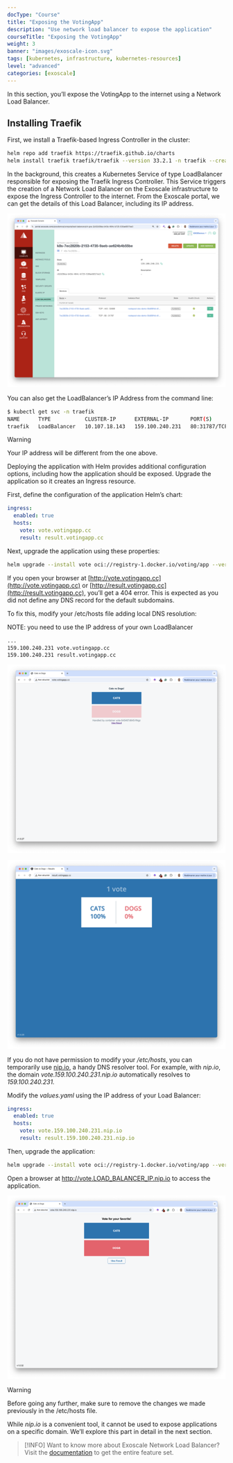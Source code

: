 ```yaml
---
docType: "Course"
title: "Exposing the VotingApp"
description: "Use network load balancer to expose the application"
courseTitle: "Exposing the VotingApp"
weight: 3
banner: "images/exoscale-icon.svg"
tags: [kubernetes, infrastructure, kubernetes-resources]
level: "advanced"
categories: [exoscale]
---
```


In this section, you’ll expose the VotingApp to the internet using a Network Load Balancer.

## Installing Traefik

First, we install a Traefik-based Ingress Controller in the cluster:

```bash
helm repo add traefik https://traefik.github.io/charts
helm install traefik traefik/traefik --version 33.2.1 -n traefik --create-namespace
```

In the background, this creates a Kubernetes Service of type LoadBalancer responsible for exposing the Traefik Ingress Controller. This Service triggers the creation of a Network Load Balancer on the Exoscale infrastructure to expose the Ingress Controller to the internet. From the Exoscale portal, we can get the details of this Load Balancer, including its IP address.

![nlb](nlb.png)

You can also get the LoadBalancer’s IP Address from the command line:

```bash
$ kubectl get svc -n traefik
NAME      TYPE           CLUSTER-IP      EXTERNAL-IP       PORT(S)                      AGE
traefik   LoadBalancer   10.107.18.143   159.100.240.231   80:31787/TCP,443:32688/TCP   73s
```

> [!WARNING]
> Your IP address will be different from the one above.

Deploying the application with Helm provides additional configuration options, including how the application should be exposed. Upgrade the application so it creates an Ingress resource.

First, define the configuration of the application Helm’s chart:

```yaml {filename="values.yml"}
ingress:
  enabled: true
  hosts:
    vote: vote.votingapp.cc
    result: result.votingapp.cc
```

Next, upgrade the application using these properties:

```bash
helm upgrade --install vote oci://registry-1.docker.io/voting/app --version v1.0.36 --namespace vote --create-namespace -f values.yaml
```

If you open your browser at [http://vote.votingapp.cc](http://vote.votingapp.cc) or [http://result.votingapp.cc](http://result.votingapp.cc), you’ll get a 404 error. This is expected as you did not define any DNS record for the default subdomains.

To fix this, modify your /etc/hosts file adding local DNS resolution:

NOTE: you need to use the IP address of your own LoadBalancer

```bash {filename="/etc/hosts"}
...
159.100.240.231 vote.votingapp.cc
159.100.240.231 result.votingapp.cc
```

![nlb-votingapp1](nlb-votingapp1.png)

![nlb-votingapp2](nlb-votingapp2.png)

If you do not have permission to modify your */etc/hosts*, you can temporarily use [nip.io](https://nip.io), a handy DNS resolver tool. For example, with *nip.io*, the domain *vote.159.100.240.231.nip.io* automatically resolves to *159.100.240.231.*

Modify the *values.yaml* using the IP address of your Load Balancer:

```yaml {filename="values.yaml"}
ingress:
  enabled: true
  hosts:
    vote: vote.159.100.240.231.nip.io
    result: result.159.100.240.231.nip.io
```

Then, upgrade the application:

```bash
helm upgrade --install vote oci://registry-1.docker.io/voting/app --version v1.0.36 --namespace vote --create-namespace -f values.yaml
```

Open a browser at http://vote.LOAD_BALANCER_IP.nip.io to access the application.

![nlb-nip.io](nlb-nip.io.png)

> [!WARNING]
> Before going any further, make sure to remove the changes we made previously in the /etc/hosts file.

While *nip.io* is a convenient tool, it cannot be used to expose applications on a specific domain. We’ll explore this part in detail in the next section.

> [!INFO]
> Want to know more about Exoscale Network Load Balancer? Visit the [documentation](https://community.exoscale.com/product/networking/nlb/) to get the entire feature set.